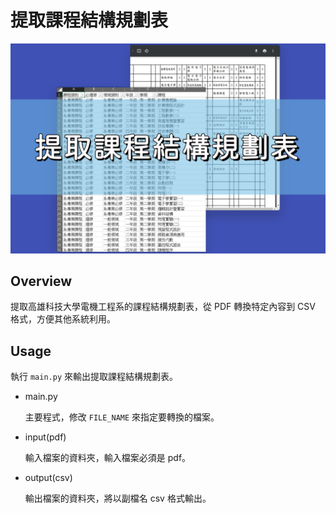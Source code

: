 # 提取課程結構規劃表

![overview](Overview.png)

## Overview

提取高雄科技大學電機工程系的課程結構規劃表，從 PDF 轉換特定內容到 CSV 格式，方便其他系統利用。

## Usage

執行 `main.py` 來輸出提取課程結構規劃表。

- main.py

    主要程式，修改 `FILE_NAME` 來指定要轉換的檔案。

- input(pdf)

    輸入檔案的資料夾，輸入檔案必須是 pdf。

- output(csv)

    輸出檔案的資料夾，將以副檔名 csv 格式輸出。

